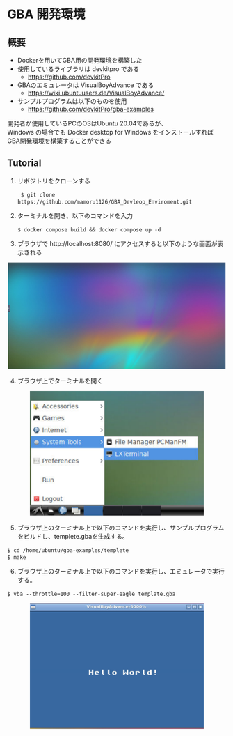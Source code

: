 # GBA 開発環境 #
## 概要 ##
- Dockerを用いてGBA用の開発環境を構築した
- 使用しているライブラリは devkitpro である
  - https://github.com/devkitPro
- GBAのエミュレータは VisualBoyAdvance である
  - https://wiki.ubuntuusers.de/VisualBoyAdvance/
- サンプルプログラムは以下のものを使用
  - https://github.com/devkitPro/gba-examples

開発者が使用しているPCのOSはUbuntu 20.04であるが、</br> 
Windows の場合でも Docker desktop for Windows をインストールすれば </br>
GBA開発環境を構築することができる  


## Tutorial ##
1. リポジトリをクローンする
   ```
    $ git clone https://github.com/mamoru1126/GBA_Devleop_Enviroment.git
   ```
2. ターミナルを開き、以下のコマンドを入力
   ```
   $ docker compose build && docker compose up -d
   ```
3. ブラウザで http://localhost:8080/ にアクセスすると以下のような画面が表示される
<center>
<img src="fig/ubuntu_gui.png" width="500">
</center>

4. ブラウザ上でターミナルを開く
<center>
<img src="fig/terminal.png" width="400">
</center>

5. ブラウザ上のターミナル上で以下のコマンドを実行し、サンプルプログラムをビルドし、templete.gbaを生成する。
   
```
$ cd /home/ubuntu/gba-examples/templete
$ make
```
6.  ブラウザ上のターミナル上で以下のコマンドを実行し、エミュレータで実行する。
  ```
  $ vba --throttle=100 --filter-super-eagle template.gba
  ``` 
<center>
<img src="fig/helloworld.png" width="400">
</center>


